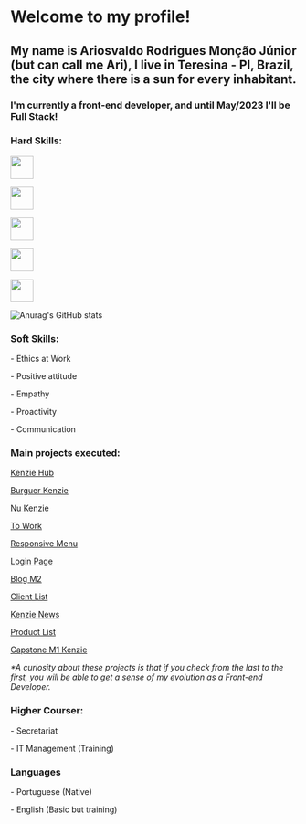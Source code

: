 <h1>Welcome to my profile!</h1>

<h2>
  My name is Ariosvaldo Rodrigues Monção Júnior (but can call me Ari), I live in
  Teresina - PI, Brazil, the city where there is a sun for every inhabitant.
</h2>

<h3>
  I'm currently a front-end developer, and until May/2023 I'll be Full Stack!
</h3>

<div>
  <h3>Hard Skills:</h3>

  <div>
    <p>
    <img
      width="40"
      height="40"
      src="https://cdn.jsdelivr.net/gh/devicons/devicon/icons/html5/html5-plain-wordmark.svg"
    />
  </p>

  <p>
    <img
      width="40"
      height="40"
      src="https://cdn.jsdelivr.net/gh/devicons/devicon/icons/css3/css3-plain-wordmark.svg"
    />
  </p>

  <p>
    <img
      width="40"
      height="40"
      src="https://cdn.jsdelivr.net/gh/devicons/devicon/icons/javascript/javascript-plain.svg"
    />
  </p>

  <p>
    <img
      width="40"
      height="40"
      src="https://cdn.jsdelivr.net/gh/devicons/devicon/icons/react/react-original-wordmark.svg"
    />
  </p>

  <p>
    <img
      width="40"
      height="40"
      src="https://cdn.jsdelivr.net/gh/devicons/devicon/icons/git/git-plain-wordmark.svg"
    />
  </p>
  </div>
</div>

![Anurag's GitHub stats](https://github-readme-stats.vercel.app/api?username=arimoncaojr&count_private=true&theme=midnight-purple&show_icons=true)

<div>
  <h3>Soft Skills:</h3>

  <p>- Ethics at Work</p>
  <p>- Positive attitude</p>
  <p>- Empathy</p>
  <p>- Proactivity</p>
  <p>- Communication</p>
</div>
<div>
  <h3>Main projects executed:</h3>

  <a href="https://react-entrega-kenzie-hub-arimoncaojr.vercel.app/"
    >Kenzie Hub</a>

  <a
    href="https://react-entrega-hamburgueria-da-kenzie-arimoncaojr-arimoncaojr.vercel.app/"
    >Burguer Kenzie</a>

  <a href="https://react-entrega-s1-nu-kenzie-arimoncaojr.vercel.app/"
    >Nu Kenzie</a>

  <a
    href="https://kenzie-academy-brasil-developers.github.io/m2-entrega-projeto-individual-arimoncaojr/"
    >To Work</a>

  <a
    href="https://kenzie-academy-brasil-developers.github.io/m2-entrega-criando-menu-responsivo-arimoncaojr/"
    >Responsive Menu</a>

  <a
    href="https://kenzie-academy-brasil-developers.github.io/m2-entrega-pagina-de-login-arimoncaojr/"
    >Login Page</a>

  <a
    href="https://kenzie-academy-brasil-developers.github.io/m2-entrega-blog-m2-caioalcarria/"
    >Blog M2</a>

  <a
    href="https://kenzie-academy-brasil-developers.github.io/m2-entrega-lista-de-clientes-arimoncaojr/"
    >Client List</a>

  <a
    href="https://kenzie-academy-brasil-developers.github.io/m2-entrega-kenzie-news-arimoncaojr/"
    >Kenzie News</a>

  <a
    href="https://kenzie-academy-brasil-developers.github.io/entrega-lista-produtos-m2-sprint-1b-arimoncaojr/"
    >Product List</a>

  <a
    href="https://kenzie-academy-brasil-developers.github.io/m1-entrega-capstone-ecommerce-arimoncaojr/"
    >Capstone M1 Kenzie</a>

  <p>
    <em
      >*A curiosity about these projects is that if you check from the last to
      the first, you will be able to get a sense of my evolution as a Front-end
      Developer.</em
    >
  </p>
</div>

<div>
    <h3>Higher Courser:</h3>
    <p>- Secretariat</p>
    <p>- IT Management (Training)</p>
    <h3>Languages</h3>
    <p>- Portuguese (Native)</p>
    <p>- English (Basic but training)</p>
</div>
